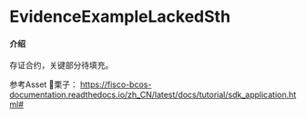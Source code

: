 # EvidenceExampleLackedSth

#### 介绍
存证合约，关键部分待填充。

参考Asset 🌰栗子：
https://fisco-bcos-documentation.readthedocs.io/zh_CN/latest/docs/tutorial/sdk_application.html#


